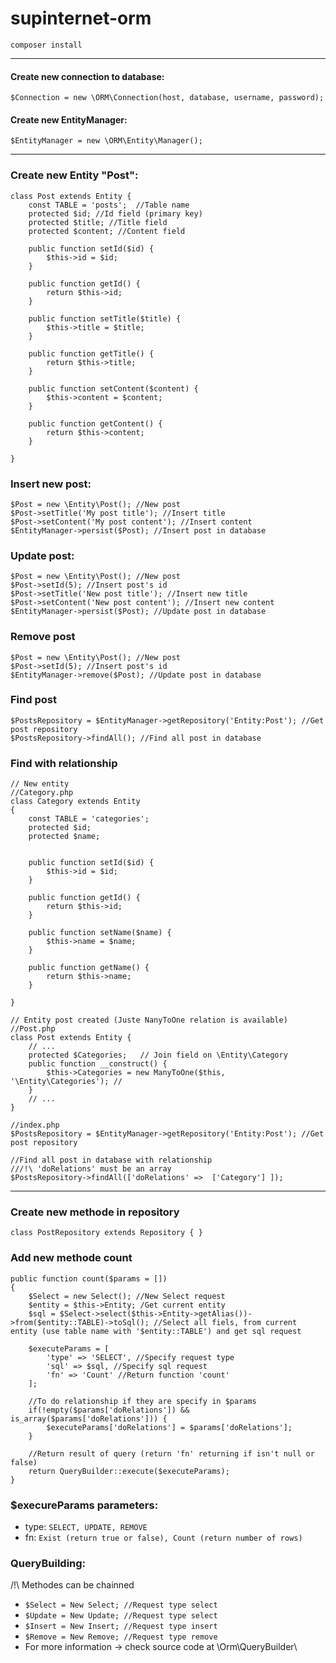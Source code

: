 # supinternet-orm

`composer install`

---
 #### Create new connection to database: 
 `$Connection = new \ORM\Connection(host, database, username, password);`
 
 #### Create new EntityManager: 
 `$EntityManager = new \ORM\Entity\Manager();`
 
---
### Create new Entity "Post":

```
class Post extends Entity {
    const TABLE = 'posts';  //Table name
	protected $id; //Id field (primary key)
	protected $title; //Title field
	protected $content; //Content field
	
	public function setId($id) { 
		$this->id = $id;
	} 
 
	public function getId() { 
		return $this->id;
	} 
 
	public function setTitle($title) { 
		$this->title = $title;
	} 
 
	public function getTitle() { 
		return $this->title;
	} 
 
	public function setContent($content) { 
		$this->content = $content;
	} 
 
	public function getContent() { 
		return $this->content;
	} 

}
```

### Insert new post:
```
$Post = new \Entity\Post(); //New post
$Post->setTitle('My post title'); //Insert title
$Post->setContent('My post content'); //Insert content
$EntityManager->persist($Post); //Insert post in database
```

### Update post:
```
$Post = new \Entity\Post(); //New post
$Post->setId(5); //Insert post's id
$Post->setTitle('New post title'); //Insert new title
$Post->setContent('New post content'); //Insert new content
$EntityManager->persist($Post); //Update post in database
```

### Remove post
```
$Post = new \Entity\Post(); //New post
$Post->setId(5); //Insert post's id
$EntityManager->remove($Post); //Update post in database
```

### Find post
```
$PostsRepository = $EntityManager->getRepository('Entity:Post'); //Get post repository
$PostsRepository->findAll(); //Find all post in database
```

### Find with relationship
```
// New entity
//Category.php
class Category extends Entity 
{ 
	const TABLE = 'categories'; 
	protected $id; 
	protected $name; 
 
 
	public function setId($id) { 
		$this->id = $id;
	} 
 
	public function getId() { 
		return $this->id;
	} 
 
	public function setName($name) { 
		$this->name = $name;
	} 
 
	public function getName() { 
		return $this->name;
	} 
 
}

// Entity post created (Juste NanyToOne relation is available)
//Post.php
class Post extends Entity {
    // ...
    protected $Categories; 	 // Join field on \Entity\Category
    public function __construct() {
        $this->Categories = new ManyToOne($this, '\Entity\Categories'); //
    }
    // ...
}

//index.php
$PostsRepository = $EntityManager->getRepository('Entity:Post'); //Get post repository

//Find all post in database with relationship
///!\ 'doRelations' must be an array 
$PostsRepository->findAll(['doRelations' =>  ['Category'] ]);
```

---

### Create new methode in repository
```
class PostRepository extends Repository { } 
```

### Add new methode count
```
public function count($params = [])
{
    $Select = new Select(); //New Select request
    $entity = $this->Entity; /Get current entity
    $sql = $Select->select($this->Entity->getAlias())->from($entity::TABLE)->toSql(); //Select all fiels, from current entity (use table name with '$entity::TABLE') and get sql request

    $executeParams = [
        'type' => 'SELECT', //Specify request type
        'sql' => $sql, //Specify sql request
        'fn' => 'Count' //Return function 'count'
    ];

    //To do relationship if they are specify in $params
    if(!empty($params['doRelations']) && is_array($params['doRelations'])) {
        $executeParams['doRelations'] = $params['doRelations'];
    }
    
    //Return result of query (return 'fn' returning if isn't null or false)
    return QueryBuilder::execute($executeParams);
}
```

### $execureParams parameters:
- type: `SELECT, UPDATE, REMOVE`
- fn: `Exist (return true or false), Count (return number of rows)`

### QueryBuilding:
/!\ Methodes can be chainned
- `$Select = New Select; //Request type select`
- `$Update = New Update; //Request type select`
- `$Insert = New Insert; //Request type insert`
- `$Remove = New Remove; //Request type remove`
- For more information -> check source code at \Orm\QueryBuilder\
